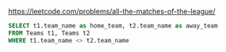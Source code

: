 https://leetcode.com/problems/all-the-matches-of-the-league/

```sql
SELECT t1.team_name as home_team, t2.team_name as away_team
FROM Teams t1, Teams t2
WHERE t1.team_name <> t2.team_name
```
